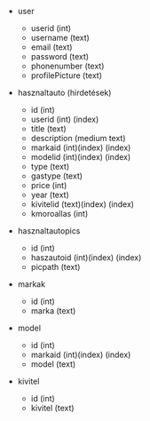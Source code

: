 - user
    - userid (int)
    - username (text)
    - email (text)
    - password (text)
    - phonenumber (text)
    - profilePicture (text)

- hasznaltauto (hirdetések) 
    - id (int)
    - userid (int) (index)
    - title (text)
    - description (medium text)
    - markaid (int)(index) (index)
    - modelid (int)(index) (index)
    - type (text)
    - gastype (text)
    - price (int)
    - year (text)
    - kivitelid (text)(index) (index)
    - kmoroallas (int)

- hasznaltautopics
    - id (int)
    - haszautoid (int)(index) (index)
    - picpath (text)

- markak
    - id (int)
    - marka (text)

- model
    - id (int)
    - markaid (int)(index) (index)
    - model (text)

- kivitel
    - id (int)
    - kivitel (text)

